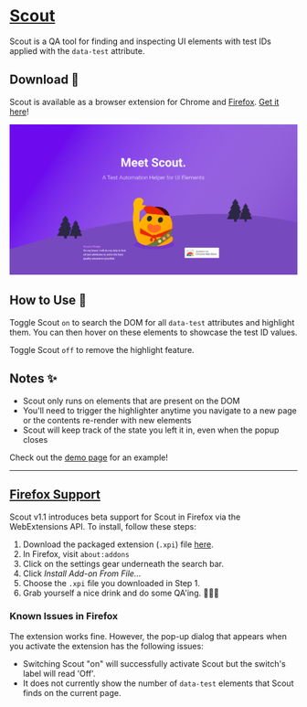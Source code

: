 # [Scout](https://scout.codes)
Scout is a QA tool for finding and inspecting UI elements with test IDs applied with the `data-test` attribute. 

## Download 🚀
Scout is available as a browser extension for Chrome and [Firefox](#firefox-support). [Get it here](#)!

![Scout Hero](img/scout-hero.png)

## How to Use 🔧
Toggle Scout `on` to search the DOM for all `data-test` attributes and highlight them. You can then hover on these elements to showcase the test ID values.

Toggle Scout `off` to remove the highlight feature.

## Notes ✨
- Scout only runs on elements that are present on the DOM
- You'll need to trigger the highlighter anytime you navigate to a new page or the contents re-render with new elements
- Scout will keep track of the state you left it in, even when the popup closes

Check out the [demo page](https://scout.codes/demo) for an example!

---

## [Firefox Support](#firefox-support)

Scout v1.1 introduces beta support for Scout in Firefox via the WebExtensions API. To install, follow these steps:

1. Download the packaged extension (`.xpi`) file [here](/web-ext-artifacts).
2. In Firefox, visit `about:addons`
3. Click on the settings gear underneath the search bar.
4. Click _Install Add-on From File..._
5. Choose the `.xpi` file you downloaded in Step 1.
6. Grab yourself a nice drink and do some QA'ing. 🍹🍹🍹

### Known Issues in Firefox

The extension works fine. However, the pop-up dialog that appears when you activate the extension has the following issues:

- Switching Scout "on" will successfully activate Scout but the switch's label will read 'Off'.
- It does not currently show the number of `data-test` elements that Scout finds on the current page.
